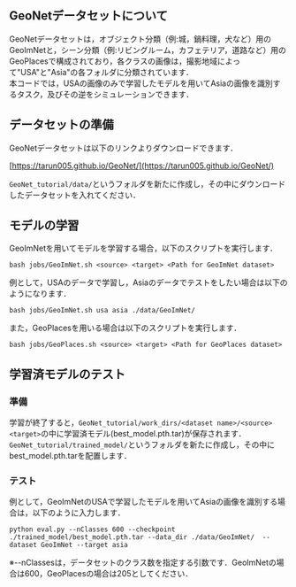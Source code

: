 ## GeoNetデータセットについて
GeoNetデータセットは，オブジェクト分類（例:城，鍋料理，犬など）用のGeoImNetと，シーン分類（例:リビングルーム，カフェテリア，道路など）用のGeoPlacesで構成されており，各クラスの画像は，撮影地域によって"USA"と"Asia"の各フォルダに分類されています．  
本コードでは，USAの画像のみで学習したモデルを用いてAsiaの画像を識別するタスク，及びその逆をシミュレーションできます．


## データセットの準備

GeoNetデータセットは以下のリンクよりダウンロードできます．

[https://tarun005.github.io/GeoNet/](https://tarun005.github.io/GeoNet/)

`GeoNet_tutorial/data/`というフォルダを新たに作成し，その中にダウンロードしたデータセットを入れてください．


## モデルの学習

GeoImNetを用いてモデルを学習する場合，以下のスクリプトを実行します．

```
bash jobs/GeoImNet.sh <source> <target> <Path for GeoImNet dataset>
```

例として，USAのデータで学習し，Asiaのデータでテストをしたい場合は以下のようになります．
```
bash jobs/GeoImNet.sh usa asia ./data/GeoImNet/
```

また，GeoPlacesを用いる場合は以下のスクリプトを実行します．
```
bash jobs/GeoPlaces.sh <source> <target> <Path for GeoPlaces dataset>
```

## 学習済モデルのテスト

### 準備

学習が終了すると，`GeoNet_tutorial/work_dirs/<dataset name>/<source><target>`の中に学習済モデル(best_model.pth.tar)が保存されます．
`GeoNet_tutorial/trained_model/`というフォルダを新たに作成し，その中にbest_model.pth.tarを配置します．

### テスト

例として，GeoImNetのUSAで学習したモデルを用いてAsiaの画像を識別する場合は，以下のように入力します．

```
python eval.py --nClasses 600 --checkpoint ./trained_model/best_model.pth.tar --data_dir ./data/GeoImNet/  --dataset GeoImNet --target asia
```
※--nClassesは，データセットのクラス数を指定する引数です．GeoImNetの場合は600，GeoPlacesの場合は205としてください．
